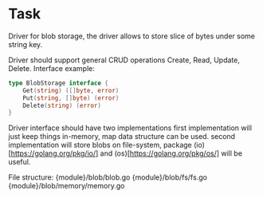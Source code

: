 # Task

Driver for blob storage, the driver allows to store slice of bytes under some string key.

Driver should support general CRUD operations Create, Read, Update, Delete.
Interface example:
```go
type BlobStorage interface {
    Get(string) ([]byte, error)
    Put(string, []byte) (error)
    Delete(string) (error)
}
```
Driver interface  should have two implementations
  first implementation will just keep things in-memory, map data structure can be used.
  second implementation will store blobs on file-system, package (io)[https://golang.org/pkg/io/] and (os)[https://golang.org/pkg/os/] will be useful.


File structure:
{module}/blob/blob.go
{module}/blob/fs/fs.go
{module}/blob/memory/memory.go


